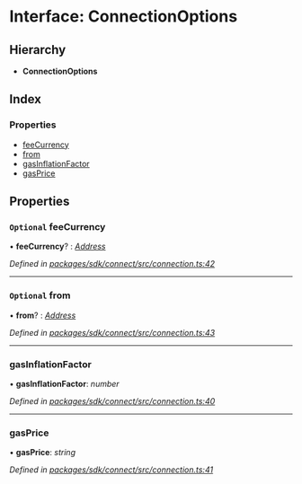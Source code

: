 # Interface: ConnectionOptions

## Hierarchy

* **ConnectionOptions**

## Index

### Properties

* [feeCurrency](_connection_.connectionoptions.md#optional-feecurrency)
* [from](_connection_.connectionoptions.md#optional-from)
* [gasInflationFactor](_connection_.connectionoptions.md#gasinflationfactor)
* [gasPrice](_connection_.connectionoptions.md#gasprice)

## Properties

### `Optional` feeCurrency

• **feeCurrency**? : *[Address](../modules/_types_.md#address)*

*Defined in [packages/sdk/connect/src/connection.ts:42](https://github.com/medhak1/celo-monorepo/blob/master/packages/sdk/connect/src/connection.ts#L42)*

___

### `Optional` from

• **from**? : *[Address](../modules/_types_.md#address)*

*Defined in [packages/sdk/connect/src/connection.ts:43](https://github.com/medhak1/celo-monorepo/blob/master/packages/sdk/connect/src/connection.ts#L43)*

___

###  gasInflationFactor

• **gasInflationFactor**: *number*

*Defined in [packages/sdk/connect/src/connection.ts:40](https://github.com/medhak1/celo-monorepo/blob/master/packages/sdk/connect/src/connection.ts#L40)*

___

###  gasPrice

• **gasPrice**: *string*

*Defined in [packages/sdk/connect/src/connection.ts:41](https://github.com/medhak1/celo-monorepo/blob/master/packages/sdk/connect/src/connection.ts#L41)*
